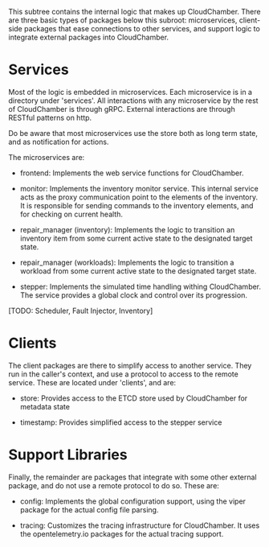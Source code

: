 This subtree contains the internal logic that makes up CloudChamber.  There are three basic types of packages below this
subroot: microservices, client-side packages that ease connections to other services, and support logic to integrate
external packages into CloudChamber.

# Services

Most of the logic is embedded in microservices.  Each microservice is in a directory under 'services'.  All interactions
with any microservice by the rest of CloudChamber is through gRPC.  External interactions are through RESTful patterns on http.

Do be aware that most microservices use the store both as long term state, and as notification for actions.  

The microservices are:

- frontend: Implements the web service functions for CloudChamber.

- monitor: Implements the inventory monitor service.  This internal service acts as the proxy communication point to the
elements of the inventory.  It is responsible for sending commands to the inventory elements, and for checking on current
health.

- repair_manager (inventory): Implements the logic to transition an inventory item from some current active state to the
designated target state. 

- repair_manager (workloads): Implements the logic to transition a workload from some current active state to the designated
target state.

- stepper: Implements the simulated time handling withing CloudChamber.  The service provides a global clock and control over
its progression.


[TODO: Scheduler, Fault Injector, Inventory]

# Clients
The client packages are there to simplify access to another service.  They run in the caller's context, and use a protocol
to access to the remote service.  These are located under 'clients', and are:

- store: Provides access to the ETCD store used by CloudChamber for metadata state

- timestamp: Provides simplified access to the stepper service

# Support Libraries
Finally, the remainder are packages that integrate with some other external package, and do not use a remote protocol to
do so.  These are:

- config: Implements the global configuration support, using the viper package for the actual config file parsing.

- tracing: Customizes the tracing infrastructure for CloudChamber.  It uses the opentelemetry.io packages for the actual tracing support.